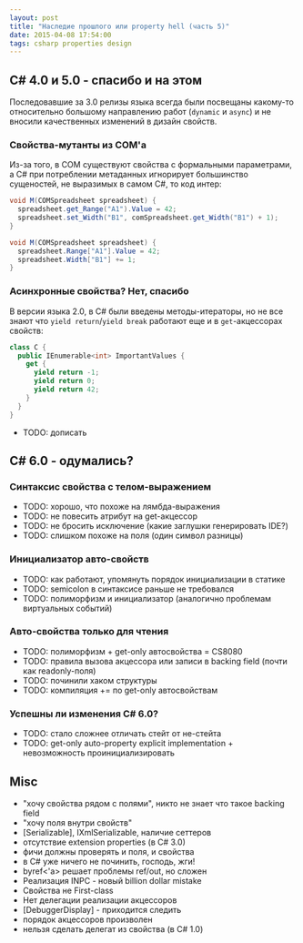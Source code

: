 ```yaml
---
layout: post
title: "Наследие прошлого или property hell (часть 5)"
date: 2015-04-08 17:54:00
tags: csharp properties design
---
```


## C# 4.0 и 5.0 - спасибо и на этом

Последовавшие за 3.0 релизы языка всегда были посвещаны какому-то относительно большому направлению работ (`dynamic` и `async`) и не вносили качественных изменений в дизайн свойств.

### Свойства-мутанты из COM'а

Из-за того, в COM существуют свойства с формальными параметрами, а C# при потреблении метаданных игнорирует большинство сущеностей, не выразимых в самом C#, то код интер:

```c#
void M(COMSpreadsheet spreadsheet) {
  spreadsheet.get_Range("A1").Value = 42;
  spreadsheet.set_Width("B1", comSpreadsheet.get_Width("B1") + 1);
}
```

```c#
void M(COMSpreadsheet spreadsheet) {
  spreadsheet.Range["A1"].Value = 42;
  spreadsheet.Width["B1"] += 1;
}
```

### Асинхронные свойства? Нет, спасибо

В версии языка 2.0, в C# были введены методы-итераторы, но не все знают что `yield return`/`yield break` работают еще и в `get`-акцессорах свойств:

```c#
class C {
  public IEnumerable<int> ImportantValues {
    get {
      yield return -1;
      yield return 0;
      yield return 42;
    }
  }
}
```

* TODO: дописать


## C# 6.0 - одумались?

### Синтаксис свойства с телом-выражением

* TODO: хорошо, что похоже на лямбда-выражения
* TODO: не повесить атрибут на get-акцессор
* TODO: не бросить исключение (какие заглушки генерировать IDE?)
* TODO: слишком похоже на поля (один символ разницы)

### Инициализатор авто-свойств

* TODO: как работают, упомянуть порядок инициализации в статике
* TODO: semicolon в синтаксисе раньше не требовался
* TODO: полиморфизм и инициализатор (аналогично проблемам виртуальных событий)

### Авто-свойства только для чтения

* TODO: полиморфизм + get-only автосвойства = CS8080
* TODO: правила вызова акцессора или записи в backing field (почти как readonly-поля)
* TODO: починили хаком структуры
* TODO: компиляция += по get-only автосвойствам

### Успешны ли изменения C# 6.0?

* TODO: стало сложнее отличать стейт от не-стейта
* TODO: get-only auto-property explicit implementation + невозможность проинициализировать

## Misc

* "хочу свойства рядом с полями", никто не знает что такое backing field
* "хочу поля внутри свойств"
* [Serializable], IXmlSerializable, наличие сеттеров
* отсутствие extension properties (в C# 3.0)
* фичи должны проверять и поля, и свойства
* в C# уже ничего не починить, господь, жги!
* byref<'a> решает проблемы ref/out, но сложен
* Реализация INPC - новый billion dollar mistake
* Свойства не First-class
* Нет делегации реализации акцессоров
* [DebuggerDisplay] - приходится следить
* порядок акцессоров произволен
* нельзя сделать делегат из свойства (в C# 1.0)